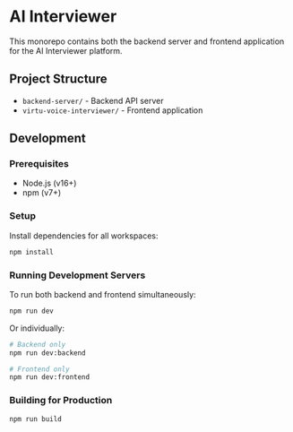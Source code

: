 # AI Interviewer

This monorepo contains both the backend server and frontend application for the AI Interviewer platform.

## Project Structure

- `backend-server/` - Backend API server
- `virtu-voice-interviewer/` - Frontend application

## Development

### Prerequisites

- Node.js (v16+)
- npm (v7+)

### Setup

Install dependencies for all workspaces:

```bash
npm install
```

### Running Development Servers

To run both backend and frontend simultaneously:

```bash
npm run dev
```

Or individually:

```bash
# Backend only
npm run dev:backend

# Frontend only
npm run dev:frontend
```

### Building for Production

```bash
npm run build
``` 